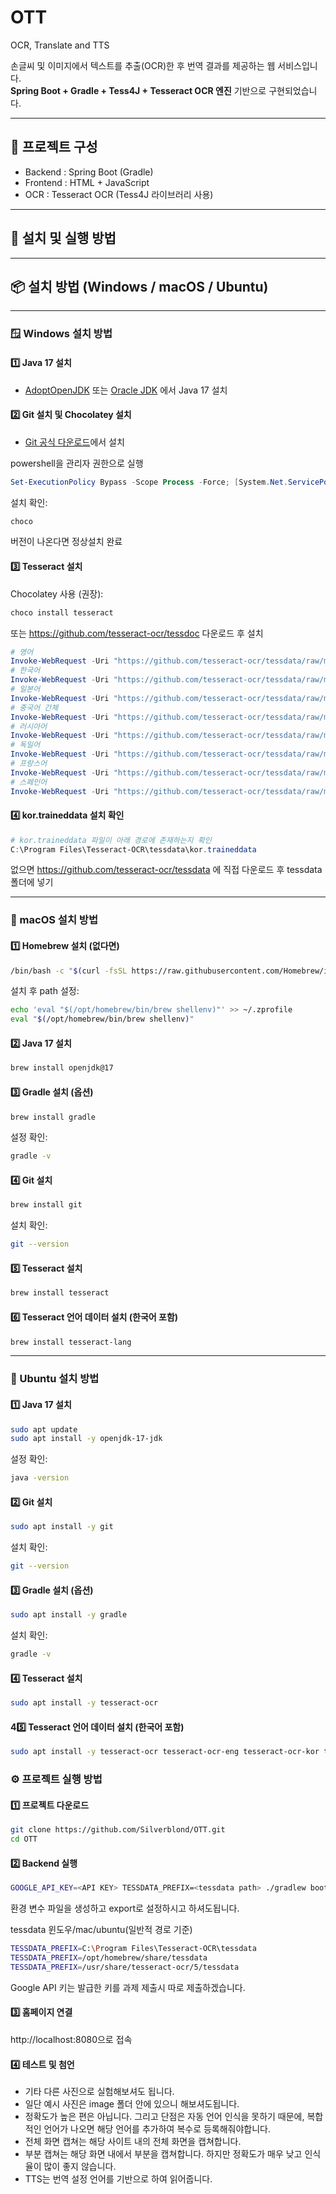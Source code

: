 # OTT
OCR, Translate and TTS

손글씨 및 이미지에서 텍스트를 추출(OCR)한 후 번역 결과를 제공하는 웹 서비스입니다.  
**Spring Boot + Gradle + Tess4J + Tesseract OCR 엔진** 기반으로 구현되었습니다.

---

## 📂 프로젝트 구성

- Backend : Spring Boot (Gradle)
- Frontend : HTML + JavaScript
- OCR : Tesseract OCR (Tess4J 라이브러리 사용)

---

## 🚀 설치 및 실행 방법

---

## 📦 설치 방법 (Windows / macOS / Ubuntu)
    
---

### 🪟 Windows 설치 방법

#### 1️⃣ Java 17 설치

- [AdoptOpenJDK](https://adoptium.net/) 또는 [Oracle JDK](https://www.oracle.com/java/technologies/downloads/) 에서 Java 17 설치

#### 2️⃣ Git 설치 및 Chocolatey 설치

- [Git 공식 다운로드](https://git-scm.com/download/win)에서 설치

powershell을 관리자 권한으로 실행
```powershell
Set-ExecutionPolicy Bypass -Scope Process -Force; [System.Net.ServicePointManager]::SecurityProtocol = [System.Net.ServicePointManager]::SecurityProtocol -bor 3072; iex ((New-Object System.Net.WebClient).DownloadString('https://community.chocolatey.org/install.ps1'))
```

설치 확인:
```powershell
choco
```
버전이 나온다면 정상설치 완료

#### 3️⃣ Tesseract 설치

Chocolatey 사용 (권장):

```powershell
choco install tesseract
```
또는 https://github.com/tesseract-ocr/tessdoc 다운로드 후 설치

```powershell
# 영어
Invoke-WebRequest -Uri "https://github.com/tesseract-ocr/tessdata/raw/main/eng.traineddata" -OutFile "C:\Program Files\Tesseract-OCR\tessdata\eng.traineddata"
# 한국어
Invoke-WebRequest -Uri "https://github.com/tesseract-ocr/tessdata/raw/main/kor.traineddata" -OutFile "C:\Program Files\Tesseract-OCR\tessdata\kor.traineddata"
# 일본어
Invoke-WebRequest -Uri "https://github.com/tesseract-ocr/tessdata/raw/main/jpn.traineddata" -OutFile "C:\Program Files\Tesseract-OCR\tessdata\jpn.traineddata"
# 중국어 간체
Invoke-WebRequest -Uri "https://github.com/tesseract-ocr/tessdata/raw/main/chi_sim.traineddata" -OutFile "C:\Program Files\Tesseract-OCR\tessdata\chi_sim.traineddata"
# 러시아어
Invoke-WebRequest -Uri "https://github.com/tesseract-ocr/tessdata/raw/main/rus.traineddata" -OutFile "C:\Program Files\Tesseract-OCR\tessdata\rus.traineddata"
# 독일어
Invoke-WebRequest -Uri "https://github.com/tesseract-ocr/tessdata/raw/main/deu.traineddata" -OutFile "C:\Program Files\Tesseract-OCR\tessdata\deu.traineddata"
# 프랑스어
Invoke-WebRequest -Uri "https://github.com/tesseract-ocr/tessdata/raw/main/fra.traineddata" -OutFile "C:\Program Files\Tesseract-OCR\tessdata\fra.traineddata"
# 스페인어
Invoke-WebRequest -Uri "https://github.com/tesseract-ocr/tessdata/raw/main/spa.traineddata" -OutFile "C:\Program Files\Tesseract-OCR\tessdata\spa.traineddata"
```
#### 4️⃣ kor.traineddata 설치 확인

```powershell
# kor.traineddata 파일이 아래 경로에 존재하는지 확인
C:\Program Files\Tesseract-OCR\tessdata\kor.traineddata
```
없으면 https://github.com/tesseract-ocr/tessdata 에 직접 다운로드 후 tessdata 폴더에 넣기

---

### 🍏 macOS 설치 방법

#### 1️⃣ Homebrew 설치 (없다면)

```bash
/bin/bash -c "$(curl -fsSL https://raw.githubusercontent.com/Homebrew/install/HEAD/install.sh)"
```

설치 후 path 설정:
```bash
echo 'eval "$(/opt/homebrew/bin/brew shellenv)"' >> ~/.zprofile
eval "$(/opt/homebrew/bin/brew shellenv)"
```

#### 2️⃣ Java 17 설치

```bash
brew install openjdk@17
```

#### 3️⃣ Gradle 설치 (옵션)

```bash
brew install gradle
```

설정 확인:
```bash
gradle -v
```

#### 4️⃣ Git 설치

```bash
brew install git
```

설치 확인:
```bash
git --version
```

#### 5️⃣ Tesseract 설치

```bash
brew install tesseract
```

#### 6️⃣ Tesseract 언어 데이터 설치 (한국어 포함)

```bash
brew install tesseract-lang
```

---

### 🐧 Ubuntu 설치 방법

#### 1️⃣ Java 17 설치

```bash
sudo apt update
sudo apt install -y openjdk-17-jdk
```

설정 확인:
```bash
java -version
```

#### 2️⃣ Git 설치

```bash
sudo apt install -y git
```

설치 확인:
```bash
git --version
```

#### 3️⃣ Gradle 설치 (옵션)

```bash
sudo apt install -y gradle
```

설치 확인:
```bash
gradle -v
```

#### 4️⃣ Tesseract 설치

```bash
sudo apt install -y tesseract-ocr
```

#### 45️⃣ Tesseract 언어 데이터 설치 (한국어 포함)

```bash
sudo apt install -y tesseract-ocr tesseract-ocr-eng tesseract-ocr-kor tesseract-ocr-jpn tesseract-ocr-chi-sim tesseract-ocr-rus tesseract-ocr-deu tesseract-ocr-fra tesseract-ocr-spa
```

### ⚙️ 프로젝트 실행 방법

#### 1️⃣ 프로젝트 다운로드
```bash
git clone https://github.com/Silverblond/OTT.git
cd OTT
```

#### 2️⃣ Backend 실행

```bash
GOOGLE_API_KEY=<API KEY> TESSDATA_PREFIX=<tessdata path> ./gradlew bootRun
```
환경 변수 파일을 생성하고 export로 설정하시고 하셔도됩니다.

tessdata 윈도우/mac/ubuntu(일반적 경로 기준)
```bash
TESSDATA_PREFIX=C:\Program Files\Tesseract-OCR\tessdata
TESSDATA_PREFIX=/opt/homebrew/share/tessdata
TESSDATA_PREFIX=/usr/share/tesseract-ocr/5/tessdata
```

Google API 키는 발급한 키를 과제 제출시 따로 제출하겠습니다.

#### 3️⃣ 홈페이지 연결
http://localhost:8080으로 접속

#### 4️⃣ 테스트 및 첨언
- 기타 다른 사진으로 실험해보셔도 됩니다.
- 일단 예시 사진은 image 폴더 안에 있으니 해보셔도됩니다.
- 정확도가 높은 편은 아닙니다. 그리고 단점은 자동 언어 인식을 못하기 때문에, 복합적인 언어가 나오면 해당 언어를 추가하여 복수로 등록해줘야합니다.
- 전체 화면 캡쳐는 해당 사이트 내의 전체 화면을 캡쳐합니다.
- 부분 캡쳐는 해당 화면 내에서 부분을 캡쳐합니다. 하지만 정확도가 매우 낮고 인식율이 많이 좋지 않습니다.
- TTS는 번역 설정 언어를 기반으로 하여 읽어줍니다.